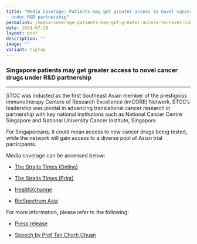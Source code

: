 ```yaml
---
title: "Media Coverage: Patients may get greater access to novel cancer drugs
  under R&D partnership"
permalink: /media-coverage-patients-may-get-greater-access-to-novel-cancer-drugs-under-r-d-partnership/
date: 2024-07-29
layout: post
description: ""
image: ""
variant: tiptap
---
```

<h3>Singapore patients may get greater access to novel cancer drugs under R&amp;D partnership</h3>
<hr>
<p>STCC was inducted as the first Southeast Asian member of the prestigious
immunotherapy Centers of Research Excellence (imCORE) Network.<strong> </strong>STCC’s
leadership was pivotal in advancing translational cancer research in partnership
with key national institutions such as National Cancer Centre Singapore
and National University Cancer Institute, Singapore.</p>
<p>For Singaporeans, it could mean access to new cancer drugs being tested,
while the network will gain access to a diverse pool of Asian trial participants.</p>
<p></p>
<p>Media coverage can be accessed below:</p>
<ul data-tight="true" class="tight">
<li>
<p><a href="https://www.straitstimes.com/singapore/health/greater-access-to-novel-cancer-drugs-for-patients-here-under-new-partnership" rel="noopener noreferrer nofollow" target="_blank">The Straits Times (Online)</a>
</p>
</li>
<li>
<p><a href="https://imsva91-ctp.trendmicro.com/wis/clicktime/v1/query?url=https%3a%2f%2fmedia.truescope.com%2f20240724085334%5fd9dbe536%2d90d0%2d49e9%2d8ecc%2d51931dba4abf.pdf&amp;umid=508F7564-1E07-5A06-98A7-FCCF97C3FF9C&amp;auth=6e3fe59570831a389716849e93b5d483c90c3fe4-757df9a0a2b2f9b296272321a768b3f7ccc2633b" rel="noopener noreferrer nofollow" target="_blank">The Straits Times (Print)</a>
</p>
</li>
<li>
<p><a href="https://www.healthxchange.sg/news/singapore-patients-may-get-greater-access-to-novel-cancer-drugs-under-rd-partnership" rel="noopener noreferrer nofollow" target="_blank">HealthXchange</a>
</p>
</li>
<li>
<p><a href="https://www.biospectrumasia.com/news/30/24619/singapores-stcc-enters-imcore-network-to-advance-cancer-research-and-therapeutics.html" rel="noopener noreferrer nofollow" target="_blank">BioSpectrum Asia</a>
</p>
</li>
</ul>
<p>For more information, please refer to the following:</p>
<ul data-tight="true" class="tight">
<li>
<p><a href="https://www.stcc.sg/stcc-becomes-first-southeast-asian-member-of-roche-s-imcore-network/" rel="noopener noreferrer nofollow" target="_blank">Press release</a>
</p>
</li>
<li>
<p><a href="https://www.nrf.gov.sg/files/Speech_by_PS_National_Research_Development_at_the_STCC_Ceremony.pdf" rel="noopener noreferrer nofollow" target="_blank">Speech by Prof Tan Chorh Chuan</a>
</p>
</li>
</ul>
<p></p>